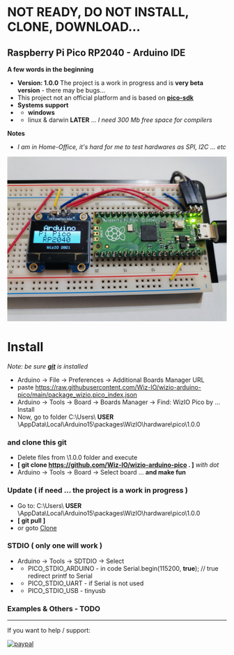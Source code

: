# NOT READY, DO NOT INSTALL, CLONE, DOWNLOAD... 

## Raspberry Pi Pico RP2040 - Arduino IDE

**A few words in the beginning**
* **Version: 1.0.0** The project is a work in progress and is **very beta version** - there may be bugs...
* This project not an official platform and is based on [**pico-sdk**](https://github.com/raspberrypi/pico-sdk)
* **Systems support**
* * **windows**
* * linux & darwin **LATER** ... _I need 300 Mb free space for compilers_

**Notes**
* _I am in Home-Office, it's hard for me to test hardwares as SPI, I2C ... etc_

![pico](https://raw.githubusercontent.com/Wiz-IO/LIB/master/pico/a1.jpg)

# Install
_Note: be sure [**git**](https://git-scm.com/downloads) is installed_
* Arduino -> File -> Preferences -> Additional Boards Manager URL
* paste https://raw.githubusercontent.com/Wiz-IO/wizio-arduino-pico/main/package_wizio.pico_index.json
* Arduino -> Tools -> Board -> Boards Manager -> Find: WizIO Pico by ... Install
* Now, go to folder C:\Users\ **USER** \AppData\Local\Arduino15\packages\WizIO\hardware\pico\1.0.0
### and clone this git
* Delete files from \1.0.0 folder and execute
* **[ git clone https://github.com/Wiz-IO/wizio-arduino-pico . ]** _with dot_
* Arduino -> Tools -> Board -> Select board ... **and make fun**

### Update ( if need ... the project is a work in progress )
* Go to: C:\Users\ **USER** \AppData\Local\Arduino15\packages\WizIO\hardware\pico\1.0.0
* **[ git pull ]**
* or goto [Clone](https://github.com/Wiz-IO/wizio-arduino-pico/blob/master/README.md#clone)

### STDIO ( only one will work )
* Arduino -> Tools -> SDTDIO -> Select
* * PICO_STDIO_ARDUINO - in code Serial.begin(115200, **true**); // true redirect printf to Serial
* * PICO_STDIO_UART - if Serial is not used
* * PICO_STDIO_USB - tinyusb

### Examples & Others - TODO

***

If you want to help / support:  

[![paypal](https://www.paypalobjects.com/en_US/i/btn/btn_donate_SM.gif)](https://www.paypal.com/cgi-bin/webscr?cmd=_s-xclick&hosted_button_id=ESUP9LCZMZTD6)

